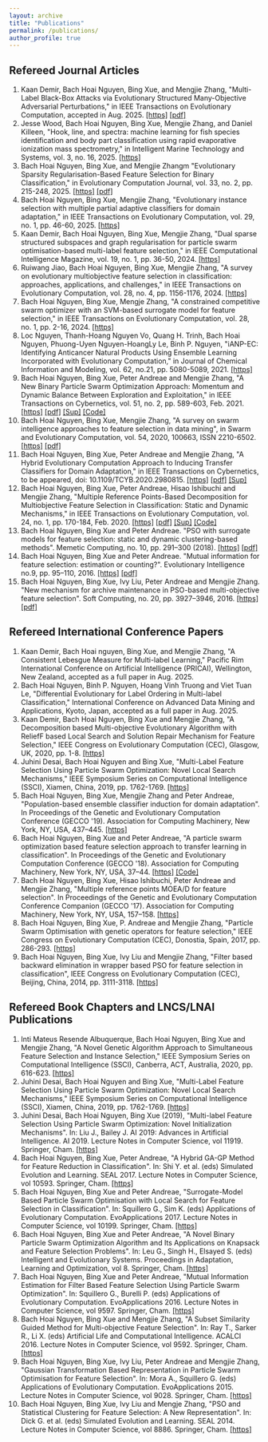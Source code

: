```yaml
---
layout: archive
title: "Publications"
permalink: /publications/
author_profile: true
---
```


## **Refereed Journal Articles**
1. Kaan Demir, Bach Hoai Nguyen, Bing Xue, and Mengjie Zhang, "Multi-Label Black-Box Attacks via Evolutionary Structured Many-Objective Adversarial Perturbations," in IEEE Transactions on Evolutionary Computation, accepted in Aug. 2025. [[https]](https://ieeexplore.ieee.org/abstract/document/11123609) [[pdf]](https://github.com/HoaiBach/HoaiBach.github.io/blob/1eb1320dd9d7f1229b67a7ff092f80fe2aabffd4/files/MLMAP/main.pdf)
2. Jesse Wood, Bach Hoai Nguyen, Bing Xue, Mengjie Zhang, and Daniel Killeen, "Hook, line, and spectra: machine learning for fish species identification and body part classification using rapid evaporative ionization mass spectrometry," in Intelligent Marine Technology and Systems, vol. 3, no. 16, 2025. [[https]](https://link.springer.com/article/10.1007/s44295-025-00066-3)
3. Bach Hoai Nguyen, Bing Xue, and Mengjie Zhangm "Evolutionary Sparsity Regularisation-Based Feature Selection for Binary Classification," in Evolutionary Computation Journal, vol. 33, no. 2, pp. 215-248, 2025. [[https]](https://direct.mit.edu/evco/article/33/2/215/124127/Evolutionary-Sparsity-Regularisation-Based-Feature) [[pdf]](https://github.com/HoaiBach/HoaiBach.github.io/blob/80ae4fcf168b9e86ecc92fd763299324766d677b/files/DEEFS/DEEFS.pdf)
4.  Bach Hoai Nguyen, Bing Xue, Mengjie Zhang,  "Evolutionary instance selection with multiple partial adaptive classifiers for domain adaptation," in IEEE Transactions on Evolutionary Computation, vol. 29, no. 1, pp. 46-60, 2025. [[https]](https://ieeexplore.ieee.org/abstract/document/10373555)
5. Kaan Demir, Bach Hoai Nguyen, Bing Xue, Mengjie Zhang, "Dual sparse structured subspaces and graph regularisation for particle swarm optimisation-based multi-label feature selection," in IEEE Computational Intelligence Magazine, vol. 19, no. 1, pp. 36-50, 2024. [[https]](https://ieeexplore.ieee.org/abstract/document/10384534)
6. Ruiwang Jiao, Bach Hoai Nguyen, Bing Xue, Mengjie Zhang, "A survey on evolutionary multiobjective feature selection in classification: approaches, applications, and challenges," in IEEE Transactions on Evolutionary Computation, vol. 28, no. 4, pp. 1156-1176, 2024. [[https]](https://ieeexplore.ieee.org/abstract/document/10173647)
7. Bach Hoai Nguyen, Bing Xue, Mengje Zhang, "A constrained competitive swarm optimizer with an SVM-based surrogate model for feature selection," in IEEE Transactions on Evolutionary Computation, vol. 28, no. 1, pp. 2-16, 2024. [[https]](https://ieeexplore.ieee.org/abstract/document/9852782)
8. Loc Nguyen, Thanh-Hoang Nguyen Vo, Quang H. Trinh, Bach Hoai Nguyen, Phuong-Uyen Nguyen-HoangLy Le, Binh P. Nguyen, "iANP-EC: Identifying Anticancer Natural Products Using Ensemble Learning Incorporated with Evolutionary Computation," in Journal of Chemical Information and Modeling, vol. 62, no.21, pp. 5080-5089, 2021. [[https]](https://pubs.acs.org/doi/full/10.1021/acs.jcim.1c00920)
10. Bach Hoai Nguyen, Bing Xue, Peter Andreae and Mengjie Zhang, "A New Binary Particle Swarm Optimization Approach: Momentum and Dynamic Balance Between Exploration and Exploitation," in IEEE Transactions on Cybernetics, vol. 51, no. 2, pp. 589-603, Feb. 2021. [[https]](https://ieeexplore.ieee.org/abstract/document/8866743) [[pdf]](https://github.com/HoaiBach/HoaiBach.github.io/blob/9ba562f5d13a0b337ab90ba8ac093c5c1c59dbb5/files/StickyPSO/SBPSO.pdf) [[Sup]](https://github.com/HoaiBach/HoaiBach.github.io/blob/2331fdb28ff4285e6e94633b50a311d9ab2da82f/files/StickyPSO/SBPSOSup.pdf) [[Code]](https://github.com/HoaiBach/HoaiBach.github.io/blob/2331fdb28ff4285e6e94633b50a311d9ab2da82f/files/StickyPSO/SourceSBPSO.zip)
11. Bach Hoai Nguyen, Bing Xue, Mengjie Zhang, "A survey on swarm intelligence approaches to feature selection in data mining", in Swarm and Evolutionary Computation, vol. 54, 2020, 100663, ISSN 2210-6502. [[https]](https://www.sciencedirect.com/science/article/pii/S2210650219303104) [[pdf]](https://github.com/HoaiBach/HoaiBach.github.io/blob/2331fdb28ff4285e6e94633b50a311d9ab2da82f/files/Survey/SSurvey.pdf)
12. Bach Hoai Nguyen, Bing Xue, Peter Andreae and Mengjie Zhang, "A Hybrid Evolutionary Computation Approach to Inducing Transfer Classifiers for Domain Adaptation," in IEEE Transactions on Cybernetics, to be appeared, doi: 10.1109/TCYB.2020.2980815. [[https]](https://ieeexplore.ieee.org/abstract/document/9061130) [[pdf]](https://github.com/HoaiBach/HoaiBach.github.io/blob/872fae05a8a14361ec07754f85d3c1bd08110aa3/files/GMEDA/GMEDA_final.pdf) [[Sup]](https://github.com/HoaiBach/HoaiBach.github.io/blob/872fae05a8a14361ec07754f85d3c1bd08110aa3/files/GMEDA/GMEDASup.pdf)
13. Bach Hoai Nguyen, Bing Xue, Peter Andreae, Hisao Ishibuchi and Mengjie Zhang, "Multiple Reference Points-Based Decomposition for Multiobjective Feature Selection in Classification: Static and Dynamic Mechanisms," in IEEE Transactions on Evolutionary Computation, vol. 24, no. 1, pp. 170-184, Feb. 2020. [[https]](https://ieeexplore.ieee.org/abstract/document/8703157) [[pdf]](https://github.com/HoaiBach/HoaiBach.github.io/blob/44d61cb9322f69c1699bb0ebc5776f064cb9903a/files/MOEADFS/MOEADFS.pdf) [[Sup]](https://github.com/HoaiBach/HoaiBach.github.io/blob/44d61cb9322f69c1699bb0ebc5776f064cb9903a/files/MOEADFS/MOEADFS_sup.pdf) [[Code]](https://github.com/HoaiBach/HoaiBach.github.io/blob/2b950d1d40cc072d1ebd9e10f4e8e3bee67d85a6/files/MOEADFS/MOEAD-FS.zip)
14. Bach Hoai Nguyen, Bing Xue and Peter Andreae. "PSO with surrogate models for feature selection: static and dynamic clustering-based methods". Memetic Computing, no. 10, pp. 291–300 (2018). [[https]](https://link.springer.com/article/10.1007/s12293-018-0254-9) [[pdf]](https://github.com/HoaiBach/HoaiBach.github.io/blob/44d61cb9322f69c1699bb0ebc5776f064cb9903a/files/SurrogateFS/SurrogateFS.pdf)
15. Bach Hoai Nguyen, Bing Xue and Peter Andreae. "Mutual information for feature selection: estimation or counting?". Evolutionary Intelligence no.9, pp. 95–110, 2016. [[https]](https://link.springer.com/article/10.1007/s12065-016-0143-4) [[pdf]](https://github.com/HoaiBach/HoaiBach.github.io/blob/44d61cb9322f69c1699bb0ebc5776f064cb9903a/files/MIFS/MIFS.pdf)
16. Bach Hoai Nguyen, Bing Xue, Ivy Liu, Peter Andreae and Mengjie Zhang. "New mechanism for archive maintenance in PSO-based multi-objective feature selection". Soft Computing, no. 20, pp. 3927–3946, 2016. [[https]](https://link.springer.com/article/10.1007/s00500-016-2128-8) [[pdf]](https://github.com/HoaiBach/HoaiBach.github.io/blob/44d61cb9322f69c1699bb0ebc5776f064cb9903a/files/ISRPSO/ISRPSO.pdf)

## **Refereed International Conference Papers**
1. Kaan Demir, Bach Hoai nguyen, Bing Xue, and Mengjie Zhang, "A Consistent Lebesgue Measure for Multi-label Learning," Pacific Rim International Conference on Artificial Intelligence (PRICAI), Wellington, New Zealand, accepted as a full paper in Aug. 2025.
2. Bach Hoai Nguyen, Binh P. Nguyen, Hoang Vinh Truong and Viet Tuan Le, "Differential Evolutionary for Label Ordering in Multi-label Classification," International Conference on Advanced Data Mining and Applications, Kyoto, Japan, accepted as a full paper in Aug. 2025.
3. Kaan Demir, Bach Hoai Nguyen, Bing Xue and Mengjie Zhang, "A Decomposition based Multi-objective Evolutionary Algorithm with ReliefF based Local Search and Solution Repair Mechanism for Feature Selection," IEEE Congress on Evolutionary Computation (CEC), Glasgow, UK, 2020, pp. 1-8. [[https]](https://ieeexplore.ieee.org/abstract/document/9185590)
4. Juhini Desai, Bach Hoai Nguyen and Bing Xue, "Multi-Label Feature Selection Using Particle Swarm Optimization: Novel Local Search Mechanisms," IEEE Symposium Series on Computational Intelligence (SSCI), Xiamen, China, 2019, pp. 1762-1769. [[https]](https://ieeexplore.ieee.org/abstract/document/9002734)
5. Bach Hoai Nguyen, Bing Xue, Mengjie Zhang and Peter Andreae, "Population-based ensemble classifier induction for domain adaptation". In Proceedings of the Genetic and Evolutionary Computation Conference (GECCO '19). Association for Computing Machinery, New York, NY, USA, 437–445. [[https]](https://dl.acm.org/doi/abs/10.1145/3321707.3321716)
6. Bach Hoai Nguyen, Bing Xue and Peter Andreae, "A particle swarm optimization based feature selection approach to transfer learning in classification". In Proceedings of the Genetic and Evolutionary Computation Conference (GECCO '18). Association for Computing Machinery, New York, NY, USA, 37–44. [[https]](https://dl.acm.org/doi/abs/10.1145/3205455.3205540) [[Code]](https://github.com/HoaiBach/HoaiBach.github.io/blob/master/files/UnSemiPSO/Un-SemiPSO.zip)
7. Bach Hoai Nguyen, Bing Xue, Hisao Ishibuchi, Peter Andreae and Mengjie Zhang, "Multiple reference points MOEA/D for feature selection". In Proceedings of the Genetic and Evolutionary Computation Conference Companion (GECCO '17). Association for Computing Machinery, New York, NY, USA, 157–158. [[https]](https://dl.acm.org/doi/abs/10.1145/3067695.3075985)
8. Bach Hoai Nguyen, Bing Xue, P. Andreae and Mengjie Zhang, "Particle Swarm Optimisation with genetic operators for feature selection," IEEE Congress on Evolutionary Computation (CEC), Donostia, Spain, 2017, pp. 286-293. [[https]](https://ieeexplore.ieee.org/abstract/document/7969325)
9. Bach Hoai Nguyen, Bing Xue, Ivy Liu and Mengjie Zhang, "Filter based backward elimination in wrapper based PSO for feature selection in classification", IEEE Congress on Evolutionary Computation (CEC), Beijing, China, 2014, pp. 3111-3118. [[https]](https://ieeexplore.ieee.org/abstract/document/6900657)

## **Refereed Book Chapters and LNCS/LNAI Publications**
1. Inti Mateus Resende Albuquerque, Bach Hoai Nguyen, Bing Xue and Mengjie Zhang, "A Novel Genetic Algorithm Approach to Simultaneous Feature Selection and Instance Selection," IEEE Symposium Series on Computational Intelligence (SSCI), Canberra, ACT, Australia, 2020, pp. 616-623. [[https]](https://ieeexplore.ieee.org/abstract/document/9308307)
2. Juhini Desai, Bach Hoai Nguyen and Bing Xue, "Multi-Label Feature Selection Using Particle Swarm Optimization: Novel Local Search Mechanisms," IEEE Symposium Series on Computational Intelligence (SSCI), Xiamen, China, 2019, pp. 1762-1769. [[https]](https://ieeexplore.ieee.org/abstract/document/9002734)
3. Juhini Desai, Bach Hoai Nguyen, Bing Xue (2019), "Multi-label Feature Selection Using Particle Swarm Optimization: Novel Initialization Mechanisms". In: Liu J., Bailey J. AI 2019: Advances in Artificial Intelligence. AI 2019. Lecture Notes in Computer Science, vol 11919. Springer, Cham. [[https]](https://link.springer.com/chapter/10.1007/978-3-030-35288-2_41)
4. Bach Hoai Nguyen, Bing Xue, Peter Andreae, "A Hybrid GA-GP Method for Feature Reduction in Classification". In: Shi Y. et al. (eds) Simulated Evolution and Learning. SEAL 2017. Lecture Notes in Computer Science, vol 10593. Springer, Cham. [[https]](https://link.springer.com/chapter/10.1007/978-3-319-68759-9_48)
5. Bach Hoai Nguyen, Bing Xue and Peter Andreae, "Surrogate-Model Based Particle Swarm Optimisation with Local Search for Feature Selection in Classification". In: Squillero G., Sim K. (eds) Applications of Evolutionary Computation. EvoApplications 2017. Lecture Notes in Computer Science, vol 10199. Springer, Cham. [[https]](https://link.springer.com/chapter/10.1007/978-3-319-55849-3_32)
6. Bach Hoai Nguyen, Bing Xue and Peter Andreae, "A Novel Binary Particle Swarm Optimization Algorithm and Its Applications on Knapsack and Feature Selection Problems". In: Leu G., Singh H., Elsayed S. (eds) Intelligent and Evolutionary Systems. Proceedings in Adaptation, Learning and Optimization, vol 8. Springer, Cham. [[https]](https://link.springer.com/chapter/10.1007/978-3-319-49049-6_23)
7. Bach Hoai Nguyen, Bing Xue and Peter Andreae, "Mutual Information Estimation for Filter Based Feature Selection Using Particle Swarm Optimization". In: Squillero G., Burelli P. (eds) Applications of Evolutionary Computation. EvoApplications 2016. Lecture Notes in Computer Science, vol 9597. Springer, Cham. [[https]](https://link.springer.com/chapter/10.1007/978-3-319-31204-0_46)
8. Bach Hoai Nguyen, Bing Xue and Mengjie Zhang, "A Subset Similarity Guided Method for Multi-objective Feature Selection". In: Ray T., Sarker R., Li X. (eds) Artificial Life and Computational Intelligence. ACALCI 2016. Lecture Notes in Computer Science, vol 9592. Springer, Cham. [[https]](https://link.springer.com/chapter/10.1007/978-3-319-28270-1_25)
9. Bach Hoai Nguyen, Bing Xue, Ivy Liu, Peter Andreae and Mengjie Zhang, "Gaussian Transformation Based Representation in Particle Swarm Optimisation for Feature Selection". In: Mora A., Squillero G. (eds) Applications of Evolutionary Computation. EvoApplications 2015. Lecture Notes in Computer Science, vol 9028. Springer, Cham. [[https]](https://link.springer.com/chapter/10.1007/978-3-319-16549-3_44)
10. Bach Hoai Nguyen, Bing Xue, Ivy Liu and Mengje Zhang, "PSO and Statistical Clustering for Feature Selection: A New Representation". In: Dick G. et al. (eds) Simulated Evolution and Learning. SEAL 2014. Lecture Notes in Computer Science, vol 8886. Springer, Cham. [[https]](https://link.springer.com/chapter/10.1007/978-3-319-13563-2_48)
